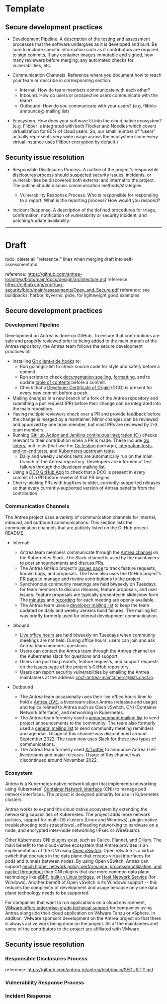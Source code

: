 # Template

## Secure development practices

* Development Pipeline.  A description of the testing and assessment processes that
  the software undergoes as it is developed and built. Be sure to include specific
information such as if contributors are required to sign commits, if any container
images immutable and signed, how many reviewers before merging, any automated checks for
vulnerabilities, etc.

* Communication Channels. Reference where you document how to reach your team or
  describe in corresponding section.
  * Internal. How do team members communicate with each other?
  * Inbound. How do users or prospective users communicate with the team?
  * Outbound. How do you communicate with your users? (e.g. flibble-announce@
    mailing list)

* Ecosystem. How does your software fit into the cloud native ecosystem?  (e.g.
  Flibber is integrated with both Flocker and Noodles which covers
  virtualization for 80% of cloud users. So, our small number of "users" actually
  represents very wide usage across the ecosystem since every virtual instance uses
  Flibber encryption by default.)

## Security issue resolution

* Responsible Disclosures Process. A outline of the project's responsible
  disclosures process should suspected security issues, incidents, or
  vulnerabilities be discovered both external and internal to the project. The
  outline should discuss communication methods/strategies.
  * Vulnerability Response Process. Who is responsible for responding to a
    report. What is the reporting process? How would you respond?

* Incident Response. A description of the defined procedures for triage,
  confirmation, notification of vulnerability or security incident, and
patching/update availability.

---

# Draft

todo: delete all "reference:" lines when merging draft into self-assessment.md

reference: https://github.com/antrea-io/antrea/blob/main/docs/design/architecture.md
reference: https://github.com/cncf/tag-security/blob/main/assessments/Open_and_Secure.pdf 
reference: see buildpacks, harbor, kyverno, pixie, for lightweight good examples

## Secure development practices

### Development Pipeline

Development on Antrea is done on GitHub. To ensure that contributions are
safe and properly reviewed prior to being added to the main branch of the
Antrea repository, the Antrea team follows the secure development practices of:

* Installing 
  [Git client-side hooks](https://github.com/antrea-io/antrea/blob/main/hack/git_client_side_hooks) 
  to:
  * Run golangci-lint to check source code for style and safety before a commit.
  * Run scripts to check 
    [documentation spelling](https://github.com/antrea-io/antrea/blob/main/hack/verify-spelling.sh), 
    [formatting](https://github.com/antrea-io/antrea/blob/main/hack/verify-docs-for-website.sh), 
    and to update 
    [table of contents](https://github.com/antrea-io/antrea/blob/main/hack/update-toc.sh) 
    before a commit.
  * Check that a 
    [Developer Certificate of Origin](https://developercertificate.org/) 
    (DCO) is present for every new commit before a push.
* Making changes in a new branch of a fork of the Antrea repository and
  submitting a pull request (PR) before their change can be integrated into
  the main repository.
* Having multiple reviewers check over a PR and provide feedback before the
  change is merged by a maintainer. Minor changes can be reviewed and approved
  by one team member, but most PRs are reviewed by 2-3 team members.
* Running 
  [GitHub Action and Jenkins continuous integration (CI)](https://github.com/antrea-io/antrea/blob/main/ci/README.md)
  checks relevant
  to their contribution when a PR is made. These include 
  [Go linters](https://github.com/antrea-io/antrea/blob/main/ci/README.md#go-linters),
  unit tests (that use the 
  [Go testing](https://golang.org/pkg/testing/)
  package), 
  [integration tests](https://github.com/antrea-io/antrea/blob/main/test/integration), 
  [end-to-end tests](https://github.com/antrea-io/antrea/blob/main/test/e2e), and 
  [Kubernetes upstream tests](https://github.com/kubernetes/community/blob/master/contributors/devel/sig-testing/e2e-tests.md).
  * Daily and weekly Jenkins tests are automatically run on the main branch of 
    the Antrea repository. Developers are informed of test failures through
    the
    [developer mailing list](https://groups.google.com/forum/#!forum/projectantrea-dev).
* Using a 
  [DCO GitHub App](https://github.com/apps/dco) 
  to check that a DCO is present in every commit of a PR before review of that 
  PR begins.
* Cherry-picking PRs with bugfixes to older, currently-supported releases so
  that every currently-supported version of Antrea benefits from the 
  contribution.

### Communication Channels

The Antrea project uses a variety of communication channels for internal,
inbound, and outbound communications. This section lists the communication
channels that are publicly listed on the GitHub project README.

* Internal:
  * Antrea team members communicate through the
    [Antrea channel](https://kubernetes.slack.com/messages/CR2J23M0X)
    on the Kubernetes Slack. The Slack channel is used by the maintainers to 
    post announcements and discuss PRs. 
  * The Antrea GitHub project's 
    [issues page](https://github.com/antrea-io/antrea/issues)
    to track feature requests, known bugs, and proposals. The team also uses 
    the GitHub project's
    [PR page](https://github.com/antrea-io/antrea/pulls)
    to manage and review contributions to the project. 
  * Synchronous community meetings are held biweekly on Tuesdays for team 
    members to discuss releases, feature proposals, and user issues. Feature 
    proposals are typically presented in slideshow form. The 
    [minutes](https://github.com/antrea-io/antrea/wiki/Community-Meetings)
    and 
    [recording](https://www.youtube.com/playlist?list=PLuzde2hYeDBdw0BuQCYbYqxzoJYY1hfwv) 
    for each meeting are openly available.
  * The Antrea team uses a 
    [developer mailing list](https://groups.google.com/forum/#!forum/projectantrea-dev) 
    to keep the team updated on daily and weekly Jenkins build failures. The
    mailing list was briefly formerly used for internal development communication.

* Inbound
  * [Live office hours](https://calendar.google.com/calendar/u/0/embed?src=uuillgmcb1cu3rmv7r7jrhcrco@group.calendar.google.com)
    are held biweekly on Tuesdays when community meetings are
    not held. During office hours, users can join and ask Antrea team members
    questions.
  * Users can contact the Antrea team through the 
    [Antrea channel](https://kubernetes.slack.com/messages/CR2J23M0X) 
    on the Kubernetes slack for questions and support.
  * Users can post bug reports, feature requests, and support requests on the
    [issues page](https://github.com/antrea-io/antrea/issues)
    of the project's GitHub repository.
  * Users can report security vulnerabilities by emailing the Antrea maintainers
    at the address cncf-antrea-maintainers@lists.cncf.io.

* Outbound
  * The Antrea team occasionally uses their live office hours time to hold a
    [Antrea LIVE](https://www.youtube.com/@projectantrea/streams),
    a livestream about Antrea (releases and usage) and topics related to Antrea 
    such as Open vSwitch, CNI (Container Network Inferface), and networking
    in Kubernetes.
  * The Antrea team formerly used a 
    [announcement mailing list](https://groups.google.com/g/projectantrea)
    to send project announcements to the community. The team also formerly used a 
    [general mailing list](https://groups.google.com/g/projectantrea) to send
    community meeting reminders and agendas. Usage of this channel was
    discontinued around September 2022. The team now uses 
    [Slack](https://kubernetes.slack.com/messages/CR2J23M0X)
    for these two types of communications.
  * The Antrea team formerly used 
    [X/Twitter](https://twitter.com/ProjectAntrea) 
    to announce Antrea LIVE livestreams and major releases. Usage of this
    channel was discontinued around November 2022.

### Ecosystem

Antrea is a Kubernetes-native network plugin that implements networking using
Kubernetes' [Container Network Interface](https://github.com/containernetworking/cni) 
(CNI) to manage pod network interfaces. The project is designed primarily for
use in Kubernetes clusters.

Antrea works to expand the cloud native ecosystem by extending the networking
capabilities of Kubernetes. The project adds more network policies, support for
multi-OS clusters (Linux and Windows), plugin-native troubleshooting tools 
(traceflows), offloading networking to hardware on a node, and encrypted 
inter-node networking (IPsec or WireGuard).

Other Kubernetes CNI plugins exist, such as 
[Calico](https://github.com/projectcalico/calico), 
[Flannel](https://github.com/flannel-io/flannel), 
and [Cilium](https://github.com/cilium/cilium). The main benefit to the
cloud-native ecosystem that Antrea provides is an implementation of the CNI
using 
[Open vSwitch](https://www.openvswitch.org/). 
Open vSwitch is a virtual switch that operates in the 
data plane that creates virtual interfaces for pods and tunnels between nodes.
By using Open vSwitch, Antrea can support
[much higher network policy performance, processor utilization, and packet throughput](https://www.vmware.com/products/antrea-container-networking.html) 
than CNI plugins that use more common data plane technology like 
[eBPF](https://ebpf.io/), 
[built-in Linux bridges](https://wiki.linuxfoundation.org/networking/bridge), 
or 
[Host Network Service](https://learn.microsoft.com/en-us/virtualization/windowscontainers/container-networking/architecture)
(for Windows). Another benefit of Open vSwitch is its Windows support -- 
this reduces the complexity of development and usage because only one data
plane technology needs to be supported.

For companies that want to run applications on a cloud environment, 
[VMware offers enterprise-grade technical support](https://www.vmware.com/products/antrea-container-networking.html) 
for companies using Antrea alongside their cloud application on VMware Tanzu
or vSphere. In addition, VMware sponsors development on the Antrea project so
that there is always active work being done on the project. All of the
maintainers and some of the contributors to the project are affiliated with
VMware.


## Security issue resolution

### Responsible Disclosures Process
reference: https://github.com/antrea-io/antrea/blob/main/SECURITY.md

### Vulnerability Response Process

### Incident Response